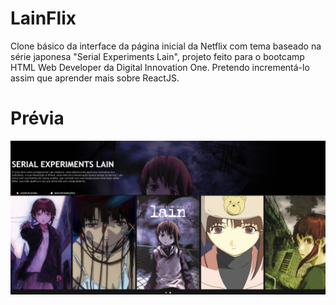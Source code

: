 # LainFlix

Clone básico da interface da página inicial da Netflix com tema baseado na série japonesa "Serial Experiments Lain", projeto feito para o bootcamp HTML Web Developer da Digital Innovation One. Pretendo incrementá-lo assim que aprender mais sobre ReactJS.

# Prévia

![alt text](https://github.com/Luishxh/LainFlix/blob/main/img/readmeimage.png?raw=true)
